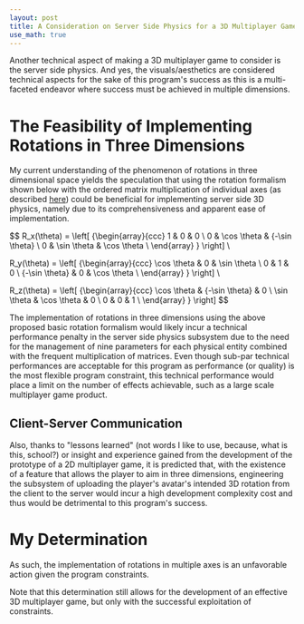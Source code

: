 ```yaml
---
layout: post
title: A Consideration on Server Side Physics for a 3D Multiplayer Game Regarding Rotations in 3D Space
use_math: true
---
```


Another technical aspect of making a 3D multiplayer game to consider is the server side physics. And yes, the visuals/aesthetics are considered technical aspects for the sake of this program's success as this is a multi-faceted endeavor where success must be achieved in multiple dimensions.

# The Feasibility of Implementing Rotations in Three Dimensions

My current understanding of the phenomenon of rotations in three dimensional space yields the speculation that using the rotation formalism shown below with the ordered matrix multiplication of individual axes (as described [here](https://en.wikipedia.org/wiki/Rotation_matrix#Basic_rotations)) could be beneficial for implementing server side 3D physics, namely due to its comprehensiveness and apparent ease of implementation.

$$
R_x(\theta) =
\left[ {\begin{array}{ccc}
1 & 0 & 0 \\
0 & \cos \theta & {-\sin \theta} \\
0 & \sin \theta & \cos \theta \\
\end{array} } \right] \\

R_y(\theta) =
\left[ {\begin{array}{ccc}
\cos \theta & 0 & \sin \theta \\
0 & 1 & 0 \\
{-\sin \theta} & 0 & \cos \theta \\
\end{array} } \right] \\

R_z(\theta) =
\left[ {\begin{array}{ccc}
\cos \theta & {-\sin \theta} & 0 \\
\sin \theta & \cos \theta & 0 \\
0 & 0 & 1 \\
\end{array} } \right]
$$

The implementation of rotations in three dimensions using the above proposed basic rotation formalism would likely incur a technical performance penalty in the server side physics subsystem due to the need for the management of nine parameters for each physical entity combined with the frequent multiplication of matrices. Even though sub-par technical performances are acceptable for this program as performance (or quality) is the most flexible program constraint, this technical performance would place a limit on the number of effects achievable, such as a large scale multiplayer game product.

## Client-Server Communication

Also, thanks to "lessons learned" (not words I like to use, because, what is this, school?) or insight and experience gained from the development of the prototype of a 2D multiplayer game, it is predicted that, with the existence of a feature that allows the player to aim in three dimensions, engineering the subsystem of uploading the player's avatar's intended 3D rotation from the client to the server would incur a high development complexity cost and thus would be detrimental to this program's success.

# My Determination

As such, the implementation of rotations in multiple axes is an unfavorable action given the program constraints.

Note that this determination still allows for the development of an effective 3D multiplayer game, but only with the successful exploitation of constraints.
